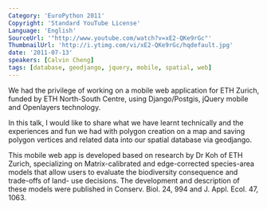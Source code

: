 ```yaml
---
Category: 'EuroPython 2011'
Copyright: 'Standard YouTube License'
Language: 'English'
SourceUrl: '"http://www.youtube.com/watch?v=xE2-QKe9rGc"'
ThumbnailUrl: 'http://i.ytimg.com/vi/xE2-QKe9rGc/hqdefault.jpg'
date: '2011-07-13'
speakers: [Calvin Cheng]
tags: [database, geodjango, jquery, mobile, spatial, web]
---
```

We had the privilege of working on a mobile web application for ETH Zurich,
funded by ETH North-South Centre, using Django/Postgis, jQuery mobile and
Openlayers technology.

In this talk, I would like to share what we have learnt technically and the
experiences and fun we had with polygon creation on a map and saving polygon
vertices and related data into our spatial database via geodjango.

This mobile web app is developed based on research by Dr Koh of ETH Zurich,
specializing on Matrix-calibrated and edge-corrected species-area models that
allow users to evaluate the biodiversity consequence and trade-offs of land-
use decisions. The development and description of these models were published
in Conserv. Biol. 24, 994 and J. Appl. Ecol. 47, 1063.

